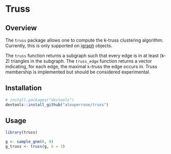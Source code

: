 # Truss

## Overview

The `truss` package allows one to compute the k-truss clustering algorithm. Currently, this is
only supported on [igraph](https://github.com/igraph/rigraph) objects.

The `truss` function returns a subgraph such that every edge is in
at least (k-2) triangles in the subgraph. The `truss_edge` function returns
a vector indicating, for each edge, the maximal `k`-truss the edge occurs in. 
Truss membership is implemented but should be considered experimental. 

## Installation

```R
# install.packages("devtools")
devtools::install_github("alexperrone/truss")
```

## Usage

```R
library(truss)

g <- sample_gnm(6, 9)
g_truss <- truss(g, k = 3)
```
